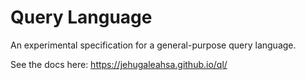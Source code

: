 # Query Language
An experimental specification for a general-purpose query language.

See the docs here: https://jehugaleahsa.github.io/ql/
